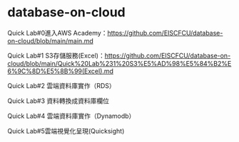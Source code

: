 # database-on-cloud

Quick Lab#0進入AWS Academy：https://github.com/EISCFCU/database-on-cloud/blob/main/main.md

Quick Lab#1 S3存儲服務(Excel)：https://github.com/EISCFCU/database-on-cloud/blob/main/Quick%20Lab%231%20S3%E5%AD%98%E5%84%B2%E6%9C%8D%E5%8B%99(Excel).md

Quick Lab#2 雲端資料庫實作（RDS）

Quick Lab#3 資料轉換成資料庫欄位

Quick Lab#4 雲端資料庫實作（Dynamodb）

Quick Lab#5雲端視覺化呈現(Quicksight)
